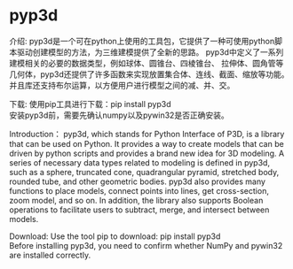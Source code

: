 # pyp3d
介绍:
pyp3d是一个可在python上使用的工具包，它提供了一种可使用python脚本驱动创建模型的方法，为三维建模提供了全新的思路。
pyp3d中定义了一系列建模相关的必要的数据类型，例如球体、圆锥台、四棱锥台、 拉伸体、圆角管等几何体，pyp3d还提供了许多函数来实现放置集合体、连线、截面、缩放等功能。并且库还支持布尔运算，以方便用户进行模型之间的减、并、交。

下载:
使用pip工具进行下载：pip install pyp3d  
安装pyp3d前，需要先确认numpy以及pywin32是否正确安装。

Introduction：
pyp3d, which stands for Python Interface of P3D, is a library that can be used on Python. It provides a way to create models that can be driven by python scripts and provides a brand new idea for 3D modeling.
A series of necessary data types related to modeling is defined in pyp3d, such as a sphere, truncated cone, quadrangular pyramid, stretched body, rounded tube, and other geometric bodies. pyp3d also provides many functions to place models, connect points into lines, get cross-section, zoom model, and so on. In addition, the library also supports Boolean operations to facilitate users to subtract, merge, and intersect between models.

Download:
Use the tool pip to download: pip install pyp3d   
Before installing pyp3d, you need to confirm whether NumPy and pywin32 are installed correctly.
